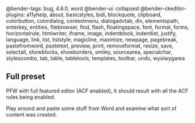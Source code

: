 @bender-tags: bug, 4.6.0, word
@bender-ui: collapsed
@bender-ckeditor-plugins: a11yhelp, about, basicstyles, bidi, blockquote, clipboard, colorbutton, colordialog,
contextmenu, dialogadvtab, div, elementspath, enterkey, entities, filebrowser, find, flash, floatingspace, font, format,
forms, horizontalrule, htmlwriter, iframe, image, indentblock, indentlist, justify, language, link, list, liststyle,
magicline, maximize, newpage, pagebreak, pastefromword, pastetext, preview, print, removeformat, resize, save,
selectall, showblocks, showborders, smiley, sourcearea, specialchar, stylescombo, tab, table, tabletools, templates,
toolbar, undo, wysiwygarea

## Full preset

PFW with full featured editor (ACF enabled), it should result with all the ACF rules being enabled.

Play around and paste some stuff from Word and examine what sort of content was created.
